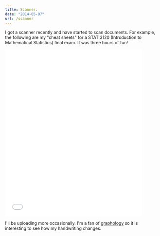 ```yaml
---
title: Scanner.
date: "2014-05-07"
url: /scanner
---
```



I got a scanner recently and have started to scan documents. For example, the following are my "cheat sheets" for a STAT 3120 (Introduction to Mathematical Statistics) final exam. It was three hours of fun!

<iframe class="scribd_iframe_embed" src="//www.scribd.com/embeds/222789716/content?start_page=1&view_mode=scroll&access_key=key-xrqlxuftzjf1g3f7dr7&show_recommendations=false" data-auto-height="true" data-aspect-ratio="0.7727272727272727" scrolling="no" id="doc_80880" width="450px" height="550px" frameborder="0"></iframe>

I'll be uploading more occasionally. I'm a fan of [graphology](http://en.wikipedia.org/wiki/Graphology) so it is interesting to see how my handwriting changes.
